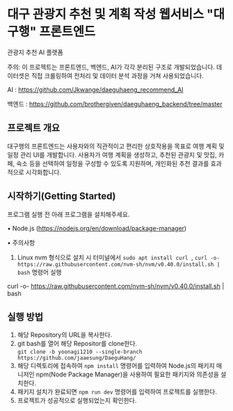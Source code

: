 # 대구 관광지 추천 및 계획 작성 웹서비스 "대구행" 프론트엔드

관광지 추천 AI 플랫폼

주의: 이 프로젝트는 프론트엔드, 백엔드, AI가 각각 분리된 구조로 개발되었습니다.
데이터셋은 직접 크롤링하여 전처리 및 데이터 분석 과정을 거쳐 사용되었습니다.

AI : https://github.com/Jkwange/daeguhaeng_recommend_AI

백엔드 : https://github.com/brothergiven/daeguhaeng_backend/tree/master

## **프로젝트 개요**

대구행의 프론트엔드는 사용자와의 직관적이고 편리한 상호작용을 목표로 여행 계획 및 일정 관리 UI를 개발합니다.
사용자가 여행 계획을 생성하고, 추천된 관광지 및 맛집, 카페, 숙소 등을 선택하여 일정을 구성할 수 있도록 지원하며, 개인화된 추천 결과를 효과적으로 시각화합니다.

## **시작하기(Getting Started)**

프로그램 실행 전 아래 프로그램을 설치해주세요.

• Node.js (https://nodejs.org/en/download/package-manager)

• 주의사항
   1. Linux nvm 형식으로 설치 시 터미널에서 ```sudo apt install curl ```, ```curl -o- https://raw.githubusercontent.com/nvm-sh/nvm/v0.40.0/install.sh | bash``` 명령어 실행

curl -o- https://raw.githubusercontent.com/nvm-sh/nvm/v0.40.0/install.sh | bash
## **실행 방법**

1. 해당 Repository의 URL을 복사한다.
2. git bash를 열어 해당 Repositor를 clone한다.\
```git clone -b yoonagi1210 --single-branch https://github.com/jaaesung/DaeguHang/```
3. 해당 디렉토리에 접속하여 ```npm install``` 명령어를 입력하여 Node.js의 패키지 매니저인 npm(Node Package Manager)을 사용하여 필요한 패키지와 의존성을 설치한다.
4. 패키지 설치가 완료되면 ```npm run dev``` 명령어를 입력하여 프로젝트를 실행한다.
5. 프로젝트가 성공적으로 실행되었는지 확인한다.


